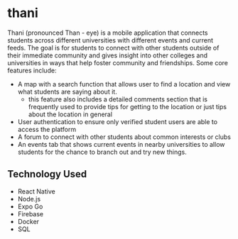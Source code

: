 # thani
Thani (pronounced Than - eye) is a mobile application that connects students across different universities with different events and current feeds. The goal is for students to connect with other students outside of their immediate community and gives insight into other colleges and universities in ways that help foster community and friendships. Some core features include:

* A map with a search function that allows user to find a location and view what students are saying about it.
  * this feature also includes a detailed comments section that is frequently used to provide tips for getting to the location or just tips about the location in general
* User authentication to ensure only verified student users are able to access the platform
* A forum to connect with other students about common interests or clubs
* An events tab that shows current events in nearby universities to allow students for the chance to branch out and try new things.

## Technology Used
* React Native
* Node.js
* Expo Go
* Firebase
* Docker
* SQL
